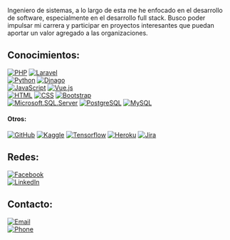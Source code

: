 Ingeniero de sistemas, a lo largo de esta me he enfocado en el desarrollo de software, especialmente en el desarrollo full stack. Busco poder impulsar mi carrera y participar en proyectos interesantes que puedan aportar un valor agregado a las organizaciones.


## Conocimientos:
[![PHP](https://img.shields.io/badge/PHP-777BB4?style=for-the-badge&logo=php&logoColor=white&labelColor=101010)]()
[![Laravel](https://img.shields.io/badge/Laravel-FF2D20?style=for-the-badge&logo=laravel&logoColor=white&labelColor=101010)]()
</br>
[![Python](https://img.shields.io/badge/Python-3776AB?style=for-the-badge&logo=python&logoColor=white&labelColor=101010)]()
[![Djnago](https://img.shields.io/badge/Django-092E20?style=for-the-badge&logo=django&logoColor=white&labelColor=101010)]()
</br>
[![JavaScript](https://img.shields.io/badge/JavaScript-323330?style=for-the-badge&logo=javascript&logoColor=white&labelColor=101010)]()
[![Vue.js](https://img.shields.io/badge/Vue.js-35495E?style=for-the-badge&logo=vue.js&logoColor=white&labelColor=101010)]()
</br>
[![HTML](https://img.shields.io/badge/HTML-E34F26?style=for-the-badge&logo=html5&logoColor=white&labelColor=101010)]()
[![CSS](https://img.shields.io/badge/CSS-1572B6?style=for-the-badge&logo=css3&logoColor=white&labelColor=101010)]()
[![Bootstrap](https://img.shields.io/badge/Bootrstrap-563D7C?style=for-the-badge&logo=bootstrap&logoColor=white&labelColor=101010)]()
</br>
[![Microsoft.SQL.Server](https://img.shields.io/badge/SQL_SERVER-CC2927?style=for-the-badge&logo=microsoftsqlserver&logoColor=white&labelColor=101010)]()
[![PostgreSQL](https://img.shields.io/badge/PostgreSQL-316192?style=for-the-badge&logo=postgresql&logoColor=white&labelColor=101010)]()
[![MySQL](https://img.shields.io/badge/MySQL-005C84?style=for-the-badge&logo=mysql&logoColor=white&labelColor=101010)]()

#### Otros:

[![GitHub](https://img.shields.io/badge/GitHub-100000?style=for-the-badge&logo=github&logoColor=white&labelColor=101010)]()
[![Kaggle](https://img.shields.io/badge/Kaggle-20BEFF?style=for-the-badge&logo=Kaggle&logoColor=white&labelColor=101010)]()
[![Tensorflow](https://img.shields.io/badge/TensorFlow-FF6F00?style=for-the-badge&logo=tensorflow&logoColor=white&labelColor=101010)]()
[![Heroku](https://img.shields.io/badge/Heroku-430098?style=for-the-badge&logo=heroku&logoColor=white&labelColor=101010)]()
[![Jira](https://img.shields.io/badge/Jira-0052CC?style=for-the-badge&logo=Jira&logoColor=white&labelColor=101010)]()
</br>

## Redes:

[![Facebook](https://img.shields.io/badge/Facebook-@John_Yulber_Inga_Lapa-1877F2?style=for-the-badge&logo=facebook&logoColor=white&labelColor=101010)](https://www.facebook.com/0dejohn/)
</br>
[![LinkedIn](https://img.shields.io/badge/LinkedIn-John_Yulber_Inga_Lapa-0077B5?style=for-the-badge&logo=linkedin&logoColor=white&labelColor=101010)](https://www.linkedin.com/in/john-yulber-inga-lapa/)

## Contacto:

[![Email](https://img.shields.io/badge/johnyulberingalapa@gmail.com-correo_personal-D14836?style=for-the-badge7&logo=gmail&logoColor=white&labelColor=101010)](mailto:johnyulberingalapa@gmail.com)
</br>
[![Phone](https://img.shields.io/badge/+51_912320501-FFDD00?style=for-the-badge&logo=phonepe&logoColor=white&labelColor=101010)](https://www.buymeacoffee.com/mouredev)
